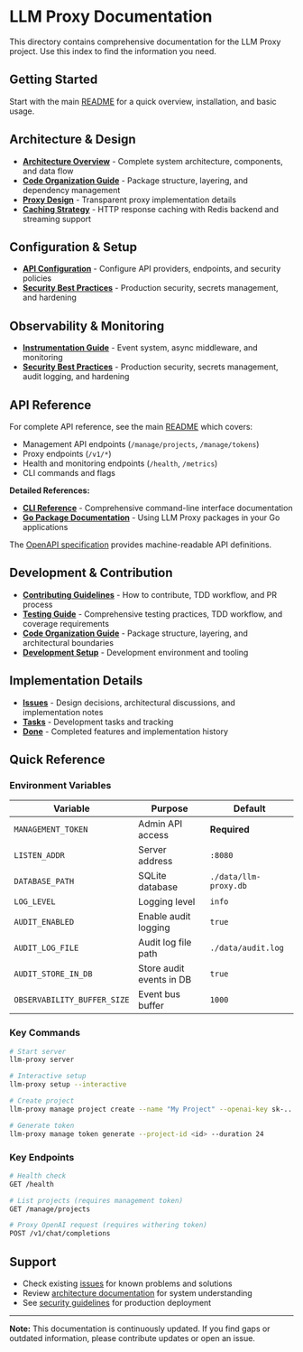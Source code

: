 # LLM Proxy Documentation

This directory contains comprehensive documentation for the LLM Proxy project. Use this index to find the information you need.

## Getting Started

Start with the main [README](../README.md) for a quick overview, installation, and basic usage.

## Architecture & Design

- **[Architecture Overview](architecture.md)** - Complete system architecture, components, and data flow
- **[Code Organization Guide](code-organization.md)** - Package structure, layering, and dependency management  
- **[Proxy Design](proxy-design.md)** - Transparent proxy implementation details
- **[Caching Strategy](caching-strategy.md)** - HTTP response caching with Redis backend and streaming support

## Configuration & Setup

- **[API Configuration](api-configuration.md)** - Configure API providers, endpoints, and security policies
- **[Security Best Practices](security.md)** - Production security, secrets management, and hardening

## Observability & Monitoring

- **[Instrumentation Guide](instrumentation.md)** - Event system, async middleware, and monitoring
- **[Security Best Practices](security.md)** - Production security, secrets management, audit logging, and hardening

## API Reference

For complete API reference, see the main [README](../README.md) which covers:
- Management API endpoints (`/manage/projects`, `/manage/tokens`)
- Proxy endpoints (`/v1/*`)
- Health and monitoring endpoints (`/health`, `/metrics`)
- CLI commands and flags

**Detailed References:**
- **[CLI Reference](cli-reference.md)** - Comprehensive command-line interface documentation
- **[Go Package Documentation](go-packages.md)** - Using LLM Proxy packages in your Go applications

The [OpenAPI specification](../api/openapi.yaml) provides machine-readable API definitions.

## Development & Contribution

- **[Contributing Guidelines](../CONTRIBUTING.md)** - How to contribute, TDD workflow, and PR process
- **[Testing Guide](testing-guide.md)** - Comprehensive testing practices, TDD workflow, and coverage requirements  
- **[Code Organization Guide](code-organization.md)** - Package structure, layering, and architectural boundaries
- **[Development Setup](copilot-agent-setup.md)** - Development environment and tooling

## Implementation Details

- **[Issues](issues/)** - Design decisions, architectural discussions, and implementation notes
- **[Tasks](tasks/)** - Development tasks and tracking
- **[Done](done/)** - Completed features and implementation history

## Quick Reference

### Environment Variables

| Variable | Purpose | Default |
|----------|---------|---------|
| `MANAGEMENT_TOKEN` | Admin API access | **Required** |
| `LISTEN_ADDR` | Server address | `:8080` |
| `DATABASE_PATH` | SQLite database | `./data/llm-proxy.db` |
| `LOG_LEVEL` | Logging level | `info` |
| `AUDIT_ENABLED` | Enable audit logging | `true` |
| `AUDIT_LOG_FILE` | Audit log file path | `./data/audit.log` |
| `AUDIT_STORE_IN_DB` | Store audit events in DB | `true` |
| `OBSERVABILITY_BUFFER_SIZE` | Event bus buffer | `1000` |

### Key Commands

```bash
# Start server
llm-proxy server

# Interactive setup
llm-proxy setup --interactive

# Create project
llm-proxy manage project create --name "My Project" --openai-key sk-...

# Generate token
llm-proxy manage token generate --project-id <id> --duration 24
```

### Key Endpoints

```bash
# Health check
GET /health

# List projects (requires management token)
GET /manage/projects

# Proxy OpenAI request (requires withering token)
POST /v1/chat/completions
```

## Support

- Check existing [issues](../PLAN.md) for known problems and solutions
- Review [architecture documentation](architecture.md) for system understanding
- See [security guidelines](security.md) for production deployment

---

**Note:** This documentation is continuously updated. If you find gaps or outdated information, please contribute updates or open an issue.